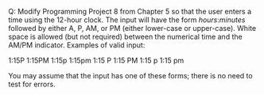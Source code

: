 Q: Modify Programming Project 8 from Chapter 5 so that the user enters a time
using the 12-hour clock. The input will have the form <em>hours</em>:<em>minutes</em> followed by either A, P, AM, or PM (either lower-case or upper-case). White space is allowed (but not required) between the numerical time and the AM/PM indicator. Examples of valid input:

1:15P
1:15PM
1:15p
1:15pm
1:15 P
1:15 PM
1:15 p
1:15 pm

You may assume that the input has one of these forms; there is no need to test
for errors.
